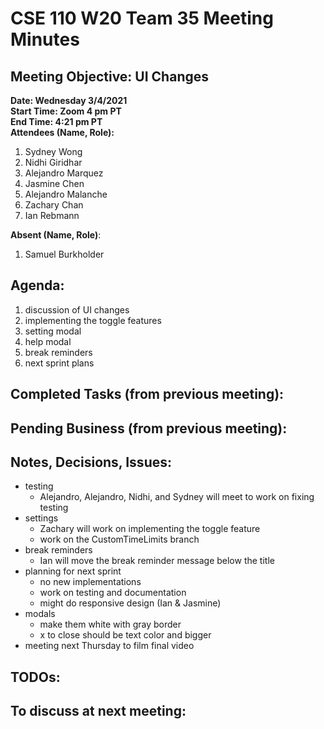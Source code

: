 # CSE 110 W20 Team 35 Meeting Minutes

## Meeting Objective: UI Changes

**Date: Wednesday 3/4/2021**  
**Start Time: Zoom 4 pm PT**  
**End Time: 4:21 pm PT**  
**Attendees (Name, Role):**

1. Sydney Wong
2. Nidhi Giridhar
3. Alejandro Marquez
4. Jasmine Chen
5. Alejandro Malanche
6. Zachary Chan
7. Ian Rebmann

**Absent (Name, Role)**:

1. Samuel Burkholder

## Agenda:

1.  discussion of UI changes
2.  implementing the toggle features
3.  setting modal
4.  help modal
5.  break reminders
6.  next sprint plans

## Completed Tasks (from previous meeting):

## Pending Business (from previous meeting):

## Notes, Decisions, Issues:

- testing
  - Alejandro, Alejandro, Nidhi, and Sydney will meet to work on fixing testing
- settings
  - Zachary will work on implementing the toggle feature
  - work on the CustomTimeLimits branch
- break reminders
  - Ian will move the break reminder message below the title
- planning for next sprint
  - no new implementations
  - work on testing and documentation
  - might do responsive design (Ian & Jasmine)
- modals
  - make them white with gray border
  - x to close should be text color and bigger
- meeting next Thursday to film final video

## TODOs:

## To discuss at next meeting:
